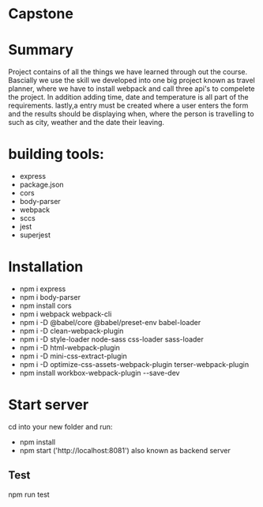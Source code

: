 # Capstone 
# Summary
Project contains of all the things we have learned through out the course. Bascially we use the skill we  developed into one big project known as travel planner, where we have to install webpack and call three api's to compelete the project. In addition adding time, date and temperature is all part of the requirements. lastly,a entry must be created where a user enters the form and the results should be displaying when, where the person is travelling to such as city, weather and the date their leaving.

# building tools:
* express
* package.json
* cors
* body-parser
* webpack
* sccs
* jest
* superjest

# Installation

* npm i express
* npm i body-parser
* npm install cors
* npm i webpack webpack-cli 
* npm i -D @babel/core @babel/preset-env babel-loader
* npm i -D clean-webpack-plugin
* npm i -D style-loader node-sass css-loader sass-loader
* npm i -D html-webpack-plugin
* npm i -D mini-css-extract-plugin
* npm i -D optimize-css-assets-webpack-plugin terser-webpack-plugin
* npm install workbox-webpack-plugin --save-dev

# Start server

cd into your new folder and run:
- npm install
- npm start ('http://localhost:8081') also known as backend server



## Test
npm run test 
 